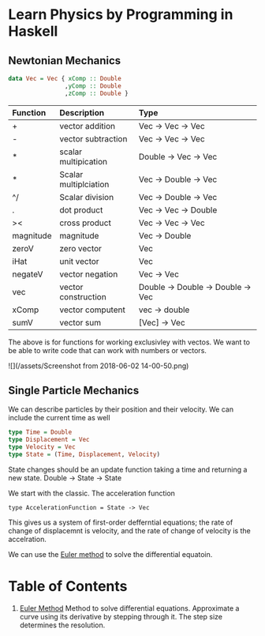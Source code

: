 # Learn Physics by Programming in Haskell

## Newtonian Mechanics



```haskell
data Vec = Vec { xComp :: Double
                ,yComp :: Double
                ,zComp :: Double }
```

| Function | Description | Type |
| :--- | :--- | :--- |
| + | vector addition  | Vec -&gt; Vec -&gt; Vec |
| -  | vector subtraction  | Vec -&gt; Vec -&gt; Vec |
| \* | scalar multipication | Double -&gt; Vec -&gt; Vec |
| \* | Scalar multiplciation | Vec -&gt; Double -&gt; Vec |
| ^/ | Scalar division | Vec -&gt; Double -&gt; Vec |
| . | dot product | Vec -&gt; Vec -&gt; Double |
| &gt;&lt; | cross product | Vec -&gt; Vec -&gt; Vec |
| magnitude | magnitude | Vec -&gt; Double |
| zeroV  | zero vector | Vec |
| iHat | unit vector | Vec |
| negateV | vector negation | Vec -&gt; Vec |
| vec | vector construction | Double -&gt; Double -&gt; Double -&gt; Vec |
| xComp | vector computent | vec -&gt; double |
| sumV  | vector sum | \[Vec\] -&gt; Vec |



The above is for functions for working exclusivley with vectos. We want to be able to write code that can work with numbers or vectors. 



![](/assets/Screenshot from 2018-06-02 14-00-50.png)



## Single Particle Mechanics

We can describe particles by their position and their velocity. We can include the current time as well

```haskell
type Time = Double
type Displacement = Vec
type Velocity = Vec
type State = (Time, Displacement, Velocity)

```

State changes should be an update function taking a time and returning a new state. Double -&gt; State -&gt; State

We start with the classic. The acceleration function

`type AccelerationFunction = State -> Vec`

This gives us a system of first-order defferntial equations; the rate of change of displacemnt is velocity, and the rate of change of velocity is the accelration.

We can use the [Euler method](#euler-method) to solve the differential equatoin.



# Table of Contents

1. <a href="euler-method">Euler Method</a> Method to solve differential equations. Approximate a curve using its derivative by stepping through it. The step size determines the resolution.



